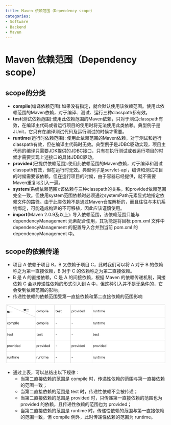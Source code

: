 ```yaml
---
title: Maven 依赖范围（Dependency scope）
categories:
- Software
- Backend
- Maven
---
```

# Maven 依赖范围（Dependency scope）

## scope的分类

- **compile**(编译依赖范围):如果没有指定，就会默认使用该依赖范围。使用此依赖范围的Maven依赖，对于编译、测试、运行三种classpath都有效。
- **test**(测试依赖范围):使用此依赖范围的Maven依赖，只对于测试classpath有效，在编译主代码或者运行项目的使用时将无法使用此类依赖。典型例子是JUnit，它只有在编译测试代码及运行测试的时候才需要。
- **runtime**(运行时依赖范围): 使用此依赖范围的Maven依赖，对于测试和运行classpath有效，但在编译主代码时无效。典型例子是JDBC驱动实现，项目主代码的编译只需要JDK提供的JDBC接口，只有在执行测试或者运行项目的时候才需要实现上述接口的具体JDBC驱动。
- **provided**(已提供依赖范围):使用此依赖范围的Maven依赖，对于编译和测试classpath有效，但在运行时无效。典型例子是servlet-api，编译和测试项目的时候需要该依赖，但在运行项目的时候，由于容器已经提供，就不需要Maven重复地引入一遍。
- **system**(系统依赖范围):该依赖与三种classpath的关系，和provided依赖范围完全一致。但使用system范围依赖时必须通过systemPath元素显式地指定依赖文件的路径。由于此类依赖不是通过Maven仓库解析的，而且往往与本机系统绑定，可能造成构建的不可移植，因此应该谨慎使用。
- **import**(Maven 2.0.9及以上): 导入依赖范围，该依赖范围只能与 dependencyManagement 元素配合使用，其功能是将目标 pom.xml 文件中 dependencyManagement 的配置导入合并到当前 pom.xml 的 dependencyManagement 中。

## scope的依赖传递

- 项目 A 依赖于项目 B，B 又依赖于项目 C，此时我们可以将 A 对于 B 的依赖称之为第一直接依赖，B 对于 C 的依赖称之为第二直接依赖。
- B 是 A 的直接依赖，C 是 A 的间接依赖，根据 Maven 的依赖传递机制，间接依赖 C 会以传递性依赖的形式引入到 A 中，但这种引入并不是无条件的，它会受到依赖范围的影响。
- 传递性依赖的依赖范围受第一直接依赖和第二直接依赖的范围影响

![maven](https://raw.githubusercontent.com/LuShan123888/Files/main/Pictures/format,png.png)

- 通过上表，可以总结出以下规律：
    - 当第二直接依赖的范围是 compile 时，传递性依赖的范围与第一直接依赖的范围一致；
    - 当第二直接依赖的范围是 test 时，传递性依赖不会被传递；
    - 当第二直接依赖的范围是 provided 时，只传递第一直接依赖的范围也为 provided 的依赖，且传递性依赖的范围也为 provided；
    - 当第二直接依赖的范围是 runtime 时，传递性依赖的范围与第一直接依赖的范围一致，但 compile 例外，此时传递性依赖的范围为 runtime。